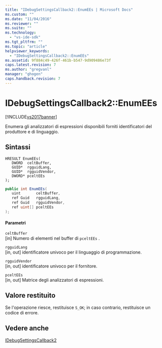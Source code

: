 ```yaml
---
title: "IDebugSettingsCallback2::EnumEEs | Microsoft Docs"
ms.custom: ""
ms.date: "11/04/2016"
ms.reviewer: ""
ms.suite: ""
ms.technology: 
  - "vs-ide-sdk"
ms.tgt_pltfrm: ""
ms.topic: "article"
helpviewer_keywords: 
  - "IDebugSettingsCallback2::EnumEEs"
ms.assetid: 9f884c49-426f-461b-b547-9d909486e73f
caps.latest.revision: 7
ms.author: "gregvanl"
manager: "ghogen"
caps.handback.revision: 7
---
```

# IDebugSettingsCallback2::EnumEEs
[!INCLUDE[vs2017banner](../../../code-quality/includes/vs2017banner.md)]

Enumera gli analizzatori di espressioni disponibili forniti identificatori del produttore e di linguaggio.  
  
## Sintassi  
  
```cpp#  
HRESULT EnumEEs(  
   DWORD  celtBuffer,  
   GUID*  rgguidLang,  
   GUID*  rgguidVendor,  
   DWORD* pceltEEs  
);  
```  
  
```c#  
public int EnumEEs(  
   uint       celtBuffer,  
   ref Guid   rgguidLang,  
   ref Guid   rgguidVendor,  
   ref uint[] pceltEEs  
);  
```  
  
#### Parametri  
 `celtBuffer`  
 \[in\]  Numero di elementi nel buffer di `pceltEEs` .  
  
 `rgguidLang`  
 \[in, out\]  identificatore univoco per il linguaggio di programmazione.  
  
 `rgguidVendor`  
 \[in, out\]  identificatore univoco per il fornitore.  
  
 `pceltEEs`  
 \[in, out\]  Matrice degli analizzatori di espressioni.  
  
## Valore restituito  
 Se l'operazione riesce, restituisce `S_OK`; in caso contrario, restituisce un codice di errore.  
  
## Vedere anche  
 [IDebugSettingsCallback2](../../../extensibility/debugger/reference/idebugsettingscallback2.md)